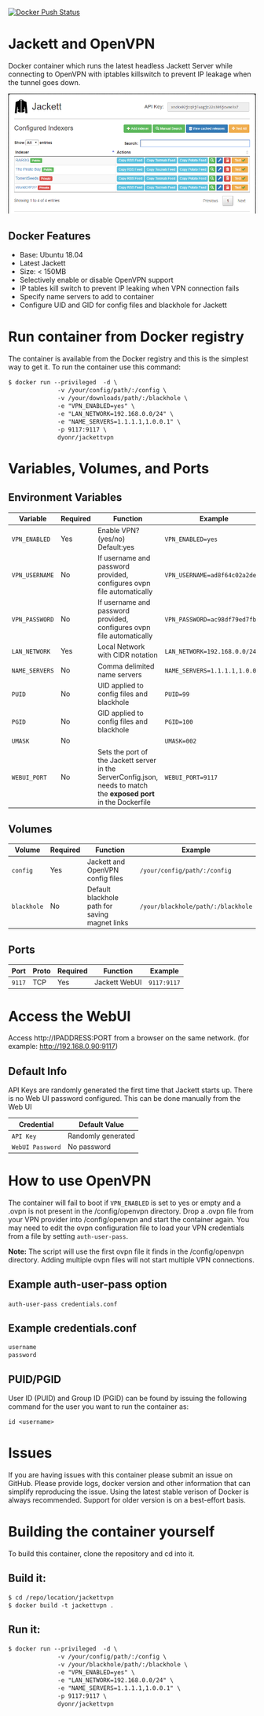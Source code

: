 [preview]: https://raw.githubusercontent.com/DyonR/docker-templates/master/Screenshots/jackettvpn/jackettvpn-mainpage.png "Jackett Preview"

[![Docker Push Status](https://github.com/vikaspogu/docker-Jackettvpn/workflows/Docker%20Build&Publish%20Image/badge.svg)](https://github.com/vikaspogu/docker-Jackettvpn/actions)

# Jackett and OpenVPN
Docker container which runs the latest headless Jackett Server while connecting to OpenVPN with iptables killswitch to prevent IP leakage when the tunnel goes down.

![alt text][preview]

## Docker Features
* Base: Ubuntu 18.04
* Latest Jackett
* Size: < 150MB
* Selectively enable or disable OpenVPN support
* IP tables kill switch to prevent IP leaking when VPN connection fails
* Specify name servers to add to container
* Configure UID and GID for config files and blackhole for Jackett

# Run container from Docker registry
The container is available from the Docker registry and this is the simplest way to get it.
To run the container use this command:

```
$ docker run --privileged  -d \
              -v /your/config/path/:/config \
              -v /your/downloads/path/:/blackhole \
              -e "VPN_ENABLED=yes" \
              -e "LAN_NETWORK=192.168.0.0/24" \
              -e "NAME_SERVERS=1.1.1.1,1.0.0.1" \
              -p 9117:9117 \
              dyonr/jackettvpn
```

# Variables, Volumes, and Ports
## Environment Variables
| Variable | Required | Function | Example |
|----------|----------|----------|----------|
|`VPN_ENABLED`| Yes | Enable VPN? (yes/no) Default:yes|`VPN_ENABLED=yes`|
|`VPN_USERNAME`| No | If username and password provided, configures ovpn file automatically |`VPN_USERNAME=ad8f64c02a2de`|
|`VPN_PASSWORD`| No | If username and password provided, configures ovpn file automatically |`VPN_PASSWORD=ac98df79ed7fb`|
|`LAN_NETWORK`| Yes | Local Network with CIDR notation |`LAN_NETWORK=192.168.0.0/24`|
|`NAME_SERVERS`| No | Comma delimited name servers |`NAME_SERVERS=1.1.1.1,1.0.0.1`|
|`PUID`| No | UID applied to config files and blackhole |`PUID=99`|
|`PGID`| No | GID applied to config files and blackhole |`PGID=100`|
|`UMASK`| No | |`UMASK=002`|
|`WEBUI_PORT`| No | Sets the port of the Jackett server in the ServerConfig.json, needs to match the **exposed port** in the Dockerfile  |`WEBUI_PORT=9117`|

## Volumes
| Volume | Required | Function | Example |
|----------|----------|----------|----------|
| `config` | Yes | Jackett and OpenVPN config files | `/your/config/path/:/config`|
| `blackhole` | No | Default blackhole path for saving magnet links | `/your/blackhole/path/:/blackhole`|

## Ports
| Port | Proto | Required | Function | Example |
|----------|----------|----------|----------|----------|
| `9117` | TCP | Yes | Jackett WebUI | `9117:9117`|

# Access the WebUI
Access http://IPADDRESS:PORT from a browser on the same network. (for example: http://192.168.0.90:9117)

## Default Info
API Keys are randomly generated the first time that Jackett starts up. There is no Web UI password configured. This can be done manually from the Web UI

| Credential | Default Value |
|----------|----------|
|`API Key`| Randomly generated |
|`WebUI Password`| No password |

# How to use OpenVPN
The container will fail to boot if `VPN_ENABLED` is set to yes or empty and a .ovpn is not present in the /config/openvpn directory. Drop a .ovpn file from your VPN provider into /config/openvpn and start the container again. You may need to edit the ovpn configuration file to load your VPN credentials from a file by setting `auth-user-pass`.

**Note:** The script will use the first ovpn file it finds in the /config/openvpn directory. Adding multiple ovpn files will not start multiple VPN connections.

## Example auth-user-pass option
`auth-user-pass credentials.conf`

## Example credentials.conf
```
username
password
```

## PUID/PGID
User ID (PUID) and Group ID (PGID) can be found by issuing the following command for the user you want to run the container as:

```
id <username>
```

# Issues
If you are having issues with this container please submit an issue on GitHub.
Please provide logs, docker version and other information that can simplify reproducing the issue.
Using the latest stable verison of Docker is always recommended. Support for older version is on a best-effort basis.

# Building the container yourself
To build this container, clone the repository and cd into it.

## Build it:
```
$ cd /repo/location/jackettvpn
$ docker build -t jackettvpn .
```
## Run it:
```
$ docker run --privileged  -d \
              -v /your/config/path/:/config \
              -v /your/blackhole/path/:/blackhole \
              -e "VPN_ENABLED=yes" \
              -e "LAN_NETWORK=192.168.0.0/24" \
              -e "NAME_SERVERS=1.1.1.1,1.0.0.1" \
              -p 9117:9117 \
              dyonr/jackettvpn
```
